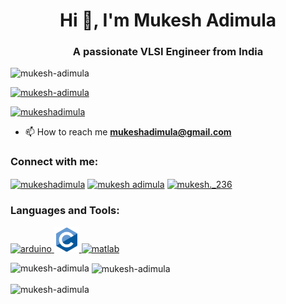 <h1 align="center">Hi 👋, I'm Mukesh Adimula</h1>
<h3 align="center">A passionate VLSI Engineer from India</h3>

<p align="left"> <img src="https://komarev.com/ghpvc/?username=mukesh-adimula&label=Profile%20views&color=0e75b6&style=flat" alt="mukesh-adimula" /> </p>

<p align="left"> <a href="https://github.com/ryo-ma/github-profile-trophy"><img src="https://github-profile-trophy.vercel.app/?username=mukesh-adimula" alt="mukesh-adimula" /></a> </p>

<p align="left"> <a href="https://twitter.com/mukeshadimula" target="blank"><img src="https://img.shields.io/twitter/follow/mukeshadimula?logo=twitter&style=for-the-badge" alt="mukeshadimula" /></a> </p>

- 📫 How to reach me **mukeshadimula@gmail.com**

<h3 align="left">Connect with me:</h3>
<p align="left">
<a href="https://twitter.com/mukeshadimula" target="blank"><img align="center" src="https://raw.githubusercontent.com/rahuldkjain/github-profile-readme-generator/master/src/images/icons/Social/twitter.svg" alt="mukeshadimula" height="30" width="40" /></a>
<a href="https://linkedin.com/in/mukesh adimula" target="blank"><img align="center" src="https://raw.githubusercontent.com/rahuldkjain/github-profile-readme-generator/master/src/images/icons/Social/linked-in-alt.svg" alt="mukesh adimula" height="30" width="40" /></a>
<a href="https://instagram.com/mukesh._236" target="blank"><img align="center" src="https://raw.githubusercontent.com/rahuldkjain/github-profile-readme-generator/master/src/images/icons/Social/instagram.svg" alt="mukesh._236" height="30" width="40" /></a>
</p>

<h3 align="left">Languages and Tools:</h3>
<p align="left"> <a href="https://www.arduino.cc/" target="_blank" rel="noreferrer"> <img src="https://cdn.worldvectorlogo.com/logos/arduino-1.svg" alt="arduino" width="40" height="40"/> </a> <a href="https://www.cprogramming.com/" target="_blank" rel="noreferrer"> <img src="https://raw.githubusercontent.com/devicons/devicon/master/icons/c/c-original.svg" alt="c" width="40" height="40"/> </a> <a href="https://www.mathworks.com/" target="_blank" rel="noreferrer"> <img src="https://upload.wikimedia.org/wikipedia/commons/2/21/Matlab_Logo.png" alt="matlab" width="40" height="40"/> </a> </p>

<p><img align="left" src="https://github-readme-stats.vercel.app/api/top-langs?username=mukesh-adimula&show_icons=true&locale=en&layout=compact" alt="mukesh-adimula" /></p>

<p>&nbsp;<img align="center" src="https://github-readme-stats.vercel.app/api?username=mukesh-adimula&show_icons=true&locale=en" alt="mukesh-adimula" /></p>

<p><img align="center" src="https://github-readme-streak-stats.herokuapp.com/?user=mukesh-adimula&" alt="mukesh-adimula" /></p>
